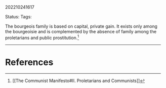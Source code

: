202210241617

Status: 
Tags: 

The bourgeois family is based on capital, private gain. It exists only among the bourgeoisie and is complemented by the absence of family among the proletarians and public prostitution.[^1]



---
# References

[^1]: [[The Communist Manifesto#II. Proletarians and Communists]]